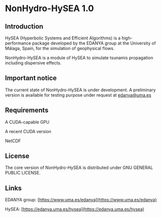 # NonHydro-HySEA 1.0

## Introduction


HySEA (Hyperbolic Systems and Efficient Algorithms) is a high-performance package developed by the EDANYA group at the University of Málaga, Spain, for the simulation of geophysical flows.

NonHydro-HySEA is a module of HySEA to simulate tsunamis propagation including dispersive effects.

## Important notice

The current state of NonHydro-HySEA is under development. A preliminary version is available for testing purpose under request at edanya@uma.es


## Requirements

A CUDA-capable GPU

A recent CUDA version

NetCDF


## License

The core version of NonHydro-HySEA is distributed under GNU GENERAL PUBLIC LICENSE.


## Links

EDANYA group: [https://www.uma.es/edanya](https://www.uma.es/edanya)

HySEA: [https://edanya.uma.es/hysea](https://edanya.uma.es/hysea)

